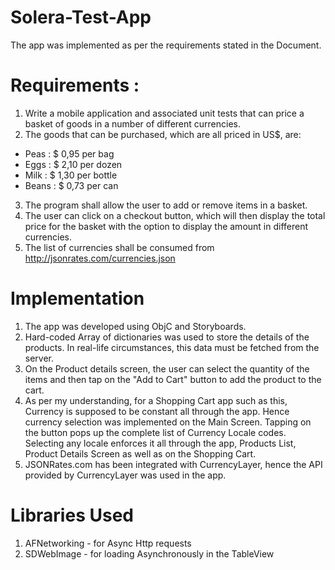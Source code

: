 Solera-Test-App
=========
The app was implemented as per the requirements stated in the Document.

Requirements :
=========

1. Write a mobile application and associated unit tests that can price a basket of goods in a number of different currencies.
2. The goods that can be purchased, which are all priced in US$, are:
  - Peas : $ 0,95 per bag
  - Eggs : $ 2,10 per dozen
  - Milk : $ 1,30 per bottle
  - Beans : $ 0,73 per can
3. The program shall allow the user to add or remove items in a basket.
4. The user can click on a checkout button, which will then display the total price for the basket with the option to display the amount in different currencies.
5. The list of currencies shall be consumed from http://jsonrates.com/currencies.json
  

Implementation
=========
1. The app was developed using ObjC and Storyboards. 
2. Hard-coded Array of dictionaries was used to store the details of the products. In real-life circumstances, this data must be fetched from the server.
3. On the Product details screen, the user can select the quantity of the items and then tap on the "Add to Cart" button to add the product to the cart.
4. As per my understanding, for a Shopping Cart app such as this, Currency is supposed to be constant all through the app. Hence currency selection was implemented on the Main Screen. Tapping on the button pops up the complete list of Currency Locale codes. Selecting any locale enforces it all through the app, Products List, Product Details Screen as well as on the Shopping Cart.
5. JSONRates.com has been integrated with CurrencyLayer, hence the API provided by CurrencyLayer was used in the app.

Libraries Used
=========
1. AFNetworking - for Async Http requests
2. SDWebImage   - for loading Asynchronously in the TableView 
